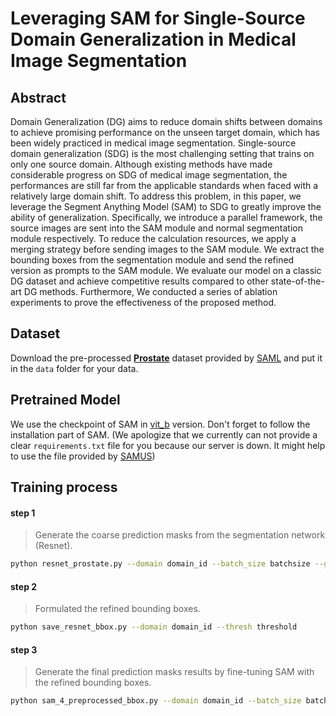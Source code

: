 # Leveraging SAM for Single-Source Domain Generalization in Medical Image Segmentation

## Abstract

Domain Generalization (DG) aims to reduce domain shifts between domains to achieve promising performance on the unseen target domain, which has been widely practiced in medical image segmentation. Single-source domain generalization (SDG) is the most challenging setting that trains on only one source domain. Although existing methods have made considerable progress on SDG of medical image segmentation, the performances are still far from the applicable standards when faced with a relatively large domain shift. To address this problem, in this paper, we leverage the Segment Anything Model (SAM) to SDG to greatly improve the ability of generalization. Specifically, we introduce a parallel framework, the source images are sent into the SAM module and normal segmentation module respectively. To reduce the calculation resources, we apply a merging strategy before sending images to the SAM module. We extract the bounding boxes from the segmentation module and send the refined version as prompts to the SAM module. We evaluate our model on a classic DG dataset and achieve competitive results compared to other state-of-the-art DG methods. Furthermore, We conducted a series of ablation experiments to prove the effectiveness of the proposed method.

## Dataset

Download the pre-processed [**Prostate**](https://drive.google.com/file/d/1-SCjNklFEAq7MlBwcw2ZNR179JqlOubL/view) dataset provided by [SAML](https://github.com/liuquande/SAML) and put it in the `data` folder for your data.

## Pretrained Model

We use the checkpoint of SAM in [vit_b](https://github.com/facebookresearch/segment-anything) version. Don't forget to follow the installation part of SAM. (We apologize that we currently can not provide a clear `requirements.txt` file for you because our server is down. It might help to use the file provided by [SAMUS](https://github.com/xianlin7/samus))

## Training process

#### step 1

> Generate the coarse prediction masks from the segmentation network (Resnet).

```bash
python resnet_prostate.py --domain domain_id --batch_size batchsize --gpu gpuid --epoch epochs
```

#### step 2

>Formulated the refined bounding boxes.
```bash
python save_resnet_bbox.py --domain domain_id --thresh threshold
```

#### step 3

>Generate the final prediction masks results by fine-tuning SAM with the refined bounding boxes.

```bash
python sam_4_preprocessed_bbox.py --domain domain_id --batch_size batchsize --gpu gpuid --epoch epochs
```

